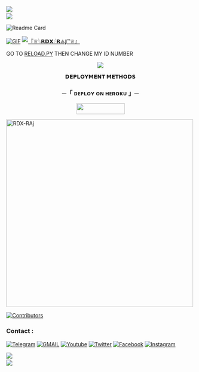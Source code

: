 <img src="https://user-images.githubusercontent.com/73097560/115834477-dbab4500-a447-11eb-908a-139a6edaec5c.gif"> 
<img src="https://camo.githubusercontent.com/82291b0fe831bfc6781e07fc5090cbd0a8b912bb8b8d4fec0696c881834f81ac/68747470733a2f2f70726f626f742e6d656469612f394575424971676170492e676966" width="800" height="3">
<img src="https://user-images.githubusercontent.com/73097560/115834477-dbab4500-a447-11eb-908a-139a6edaec5c.gif">

![Readme Card](https://github-readme-stats.vercel.app/api/pin/?username=RDX-RAj&repo=RDXMUSIC&theme=flag-india)

[![GIF](https://github.com/RDX-RAj/RDXMUSIC/blob/main/RDX-RAj.gif)](https://github.com/RDX-RAj)
   [![『♕︎𓆩𝗥𝗗𝗫𓆪𝗥⟁𝗝™♕︎』](https://github-stats-alpha.vercel.app/api?username=RDX-RAj "ll_RJ29RDX_ll")](https://github-stats-alpha.vercel.app/api?username=RDXTEAM "RDX-RAj")





GO TO [RELOAD.PY](https://github.com/RDX-RAj/RDXMUSIC/blob/Master/RDXMUSIC/plugins/tools/reload.py) THEN CHANGE MY ID NUMBER 

<p align="center">
  <img src="https://graph.org/file/0037723dafc9d8c84062d.jpg">
</p>

<p align="center">
<b>𝗗𝗘𝗣𝗟𝗢𝗬𝗠𝗘𝗡𝗧 𝗠𝗘𝗧𝗛𝗢𝗗𝗦</b>
</p>

<h3 align="center">
    ─「 ᴅᴇᴩʟᴏʏ ᴏɴ ʜᴇʀᴏᴋᴜ 」─
</h3>

<p align="center"><a href="https://dashboard.heroku.com/new?template=https://github.com/RDX-RAj/RDXMUSIC"> <img src="https://img.shields.io/badge/Deploy%20On%20Heroku-green?style=for-the-badge&logo=heroku" width="129" height="29"/></a></p>

<p><img width="500" align="center" src="https://github-readme-stats.vercel.app/api/top-langs?username=RDX-RAj&show_icons=true&locale=en&layout=compact" alt="RDX-RAj" /></p>

[![Contributors](https://contrib.rocks/image?repo=RDX-RAj/RDXMUSIC)](https://github.com/RDX-RAj/RDXMUSIC/graphs/contributors)

### Contact :
<a href="https://t.me/+RObRa7kXPIJmMjU1"><img title="Telegram" src="https://img.shields.io/badge/Telegram-%23000000.svg?&style=for-the-badge&logo=telegram&logoColor=61DAFB"></a>
<a href="https://mail.google.com/mail/?view=cm&fs=1&to=vdjrdx29@gmail.com"><img title="GMAIL" src="https://img.shields.io/badge/Gmail-D14836?style=for-the-badge&logo=gmail&logoColor=white"></a>
<a href="https://www.youtube.com/channel/UCoOmopJ8YVYz9Lm8iHhNYMw"><img title="Youtube" src="https://img.shields.io/badge/youtube-%230077B5.svg?&style=for-the-badge&logo=youtube&logoColor=white"></a>
<a href="https://twitter.com/vdjrajofficial"><img title="Twitter" src="https://img.shields.io/badge/Twitter-12100E?style=for-the-badge&logo=twitter&logoColor=white"></a>
<a href="https://facebook.com/vdjrajofficial"><img title="Facebook" src="https://img.shields.io/badge/facebook-%231877F2.svg?&style=for-the-badge&logo=facebook&logoColor=white"></a>
<a href="https://instagram.com/vdjrajofficial"><img title="Instagram" src="https://img.shields.io/badge/instagram-%23E4405F.svg?&style=for-the-badge&logo=instagram&logoColor=white"></a>

<img src="https://user-images.githubusercontent.com/73097560/115834477-dbab4500-a447-11eb-908a-139a6edaec5c.gif">
<img src="https://camo.githubusercontent.com/82291b0fe831bfc6781e07fc5090cbd0a8b912bb8b8d4fec0696c881834f81ac/68747470733a2f2f70726f626f742e6d656469612f394575424971676170492e676966" width="800" height="3">
<img src="https://user-images.githubusercontent.com/73097560/115834477-dbab4500-a447-11eb-908a-139a6edaec5c.gif">
